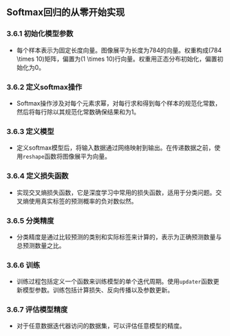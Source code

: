 ## Softmax回归的从零开始实现

### 3.6.1 初始化模型参数
- 每个样本表示为固定长度向量。图像展平为长度为784的向量。权重构成\(784 \times 10\)矩阵，偏置为\(1 \times 10\)行向量。权重用正态分布初始化，偏置初始化为0。

### 3.6.2 定义softmax操作
- Softmax操作涉及对每个元素求幂，对每行求和得到每个样本的规范化常数，然后将每行除以其规范化常数确保结果和为1。

### 3.6.3 定义模型
- 定义softmax模型后，将输入数据通过网络映射到输出。在传递数据之前，使用`reshape`函数将图像展平为向量。

### 3.6.4 定义损失函数
- 实现交叉熵损失函数，它是深度学习中常用的损失函数，适用于分类问题。交叉熵使用真实标签的预测概率的负对数似然。

### 3.6.5 分类精度
- 分类精度是通过比较预测的类别和实际标签来计算的，表示为正确预测数量与总预测数量之比。

### 3.6.6 训练
- 训练过程包括定义一个函数来训练模型的单个迭代周期。使用`updater`函数更新模型参数。训练包括计算损失、反向传播以及参数更新。

### 3.6.7 评估模型精度
- 对于任意数据迭代器访问的数据集，可以评估任意模型的精度。

